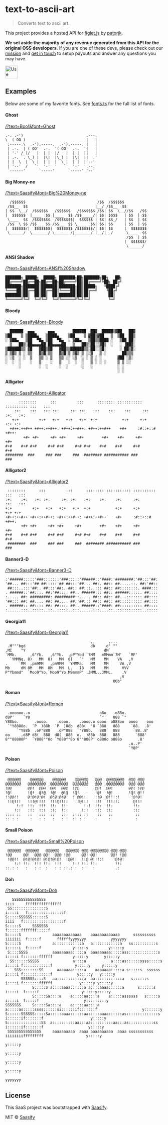 # text-to-ascii-art

> Converts text to ascii art.

This project provides a hosted API for [figlet.js](https://github.com/patorjk/figlet.js) by [patorjk](https://github.com/patorjk).

**We set aside the majority of any revenue generated from this API for the original OSS developers**. If you are one of these devs, please check out our [mission](https://saasify.sh/#/mission) and [get in touch](https://saasify.sh/#/support) to setup payouts and answer any questions you may have.

<a href="https://text-to-ascii-art.saasify.sh">
  <img
    src="https://badges.saasify.sh"
    height="40"
    alt="Use Hosted API"
  />
</a>

## Examples

Below are some of my favorite fonts. See [fonts.ts](./fonts.ts) for the full list of fonts.

#### Ghost

[/?text=Boo!&font=Ghost](https://api.saasify.sh/1/call/dev/text-to-ascii-art/?text=Boo!&font=Ghost)

```
.-. .-')                            ,---.
\  ( OO )                           |   |
 ;-----.\  .-'),-----.  .-'),-----. |   |
 | .-.  | ( OO'  .-.  '( OO'  .-.  '|   |
 | '-' /_)/   |  | |  |/   |  | |  ||   |
 | .-. `. \_) |  |\|  |\_) |  |\|  ||  .'
 | |  \  |  \ |  | |  |  \ |  | |  |`--'
 | '--'  /   `'  '-'  '   `'  '-'  '.--.
 `------'      `-----'      `-----' '--'
```

#### Big Money-ne

[/?text=Saasify&font=Big%20Money-ne](https://api.saasify.sh/1/call/dev/text-to-ascii-art/?text=Saasify&font=Big%20Money-ne)

```
  /$$$$$$                                /$$  /$$$$$$
 /$$__  $$                              |__/ /$$__  $$
| $$  \__/  /$$$$$$   /$$$$$$   /$$$$$$$ /$$| $$  \__//$$   /$$
|  $$$$$$  |____  $$ |____  $$ /$$_____/| $$| $$$$   | $$  | $$
 \____  $$  /$$$$$$$  /$$$$$$$|  $$$$$$ | $$| $$_/   | $$  | $$
 /$$  \ $$ /$$__  $$ /$$__  $$ \____  $$| $$| $$     | $$  | $$
|  $$$$$$/|  $$$$$$$|  $$$$$$$ /$$$$$$$/| $$| $$     |  $$$$$$$
 \______/  \_______/ \_______/|_______/ |__/|__/      \____  $$
                                                      /$$  | $$
                                                     |  $$$$$$/
                                                      \______/
```

#### ANSI Shadow

[/?text=Saasify&font=ANSI%20Shadow](https://api.saasify.sh/1/call/dev/text-to-ascii-art/?text=Saasify&font=ANSI%20Shadow)

```
███████╗ █████╗  █████╗ ███████╗██╗███████╗██╗   ██╗
██╔════╝██╔══██╗██╔══██╗██╔════╝██║██╔════╝╚██╗ ██╔╝
███████╗███████║███████║███████╗██║█████╗   ╚████╔╝
╚════██║██╔══██║██╔══██║╚════██║██║██╔══╝    ╚██╔╝
███████║██║  ██║██║  ██║███████║██║██║        ██║
╚══════╝╚═╝  ╚═╝╚═╝  ╚═╝╚══════╝╚═╝╚═╝        ╚═╝
```

#### Bloody

[/?text=Saasify&font=Bloody](https://api.saasify.sh/1/call/dev/text-to-ascii-art/?text=Saasify&font=Bloody)

```
  ██████  ▄▄▄      ▄▄▄        ██████  ██▓  █████▒▓██   ██▓
▒██    ▒ ▒████▄   ▒████▄    ▒██    ▒ ▓██▒▓██   ▒  ▒██  ██▒
░ ▓██▄   ▒██  ▀█▄ ▒██  ▀█▄  ░ ▓██▄   ▒██▒▒████ ░   ▒██ ██░
  ▒   ██▒░██▄▄▄▄██░██▄▄▄▄██   ▒   ██▒░██░░▓█▒  ░   ░ ▐██▓░
▒██████▒▒ ▓█   ▓██▒▓█   ▓██▒▒██████▒▒░██░░▒█░      ░ ██▒▓░
▒ ▒▓▒ ▒ ░ ▒▒   ▓▒█░▒▒   ▓▒█░▒ ▒▓▒ ▒ ░░▓   ▒ ░       ██▒▒▒
░ ░▒  ░ ░  ▒   ▒▒ ░ ▒   ▒▒ ░░ ░▒  ░ ░ ▒ ░ ░       ▓██ ░▒░
░  ░  ░    ░   ▒    ░   ▒   ░  ░  ░   ▒ ░ ░ ░     ▒ ▒ ░░
      ░        ░  ░     ░  ░      ░   ░           ░ ░
                                                  ░ ░
```

#### Alligator

[/?text=Saasify&font=Alligator](https://api.saasify.sh/1/call/dev/text-to-ascii-art/?text=Saasify&font=Alligator)

```
      ::::::::      :::         :::      :::::::: ::::::::::: :::::::::: :::   :::
    :+:    :+:   :+: :+:     :+: :+:   :+:    :+:    :+:     :+:        :+:   :+:
   +:+         +:+   +:+   +:+   +:+  +:+           +:+     +:+         +:+ +:+
  +#++:++#++ +#++:++#++: +#++:++#++: +#++:++#++    +#+     :#::+::#     +#++:
        +#+ +#+     +#+ +#+     +#+        +#+    +#+     +#+           +#+
#+#    #+# #+#     #+# #+#     #+# #+#    #+#    #+#     #+#           #+#
########  ###     ### ###     ###  ######## ########### ###           ###
```

#### Alligator2

[/?text=Saasify&font=Alligator2](https://api.saasify.sh/1/call/dev/text-to-ascii-art/?text=Saasify&font=Alligator2)

```
 ::::::::      :::         :::      :::::::: ::::::::::: :::::::::: :::   :::
:+:    :+:   :+: :+:     :+: :+:   :+:    :+:    :+:     :+:        :+:   :+:
+:+         +:+   +:+   +:+   +:+  +:+           +:+     +:+         +:+ +:+
+#++:++#++ +#++:++#++: +#++:++#++: +#++:++#++    +#+     :#::+::#     +#++:
       +#+ +#+     +#+ +#+     +#+        +#+    +#+     +#+           +#+
#+#    #+# #+#     #+# #+#     #+# #+#    #+#    #+#     #+#           #+#
 ########  ###     ### ###     ###  ######## ########### ###           ###
```

#### Banner3-D

[/?text=Saasify&font=Banner3-D](https://api.saasify.sh/1/call/dev/text-to-ascii-art/?text=Saasify&font=Banner3-D)

```
:'######:::::'###:::::::'###:::::'######::'####:'########:'##:::'##:
'##... ##:::'## ##:::::'## ##:::'##... ##:. ##:: ##.....::. ##:'##::
 ##:::..:::'##:. ##:::'##:. ##:: ##:::..::: ##:: ##::::::::. ####:::
. ######::'##:::. ##:'##:::. ##:. ######::: ##:: ######:::::. ##::::
:..... ##: #########: #########::..... ##:: ##:: ##...::::::: ##::::
'##::: ##: ##.... ##: ##.... ##:'##::: ##:: ##:: ##:::::::::: ##::::
. ######:: ##:::: ##: ##:::: ##:. ######::'####: ##:::::::::: ##::::
:......:::..:::::..::..:::::..:::......:::....::..:::::::::::..:::::
```

#### Georgia11

[/?text=Saasify&font=Georgia11](https://api.saasify.sh/1/call/dev/text-to-ascii-art/?text=Saasify&font=Georgia11)

```
                                      ,,      ,...
 .M"""bgd                             db    .d' ""
,MI    "Y                                   dM`
`MMb.      ,6"Yb.   ,6"Yb.  ,pP"Ybd `7MM   mMMmm`7M'   `MF'
  `YMMNq. 8)   MM  8)   MM  8I   `"   MM    MM    VA   ,V
.     `MM  ,pm9MM   ,pm9MM  `YMMMa.   MM    MM     VA ,V
Mb     dM 8M   MM  8M   MM  L.   I8   MM    MM      VVV
P"Ybmmd"  `Moo9^Yo.`Moo9^Yo.M9mmmP' .JMML..JMML.    ,V
                                                   ,V
                                                OOb"
```

#### Roman

[/?text=Saasify&font=Roman](https://api.saasify.sh/1/call/dev/text-to-ascii-art/?text=Saasify&font=Roman)

```
 .oooooo..o                               o8o   .o88o.
d8P'    `Y8                               `"'   888 `"
Y88bo.       .oooo.    .oooo.    .oooo.o oooo  o888oo  oooo    ooo
 `"Y8888o.  `P  )88b  `P  )88b  d88(  "8 `888   888     `88.  .8'
     `"Y88b  .oP"888   .oP"888  `"Y88b.   888   888      `88..8'
oo     .d8P d8(  888  d8(  888  o.  )88b  888   888       `888'
8""88888P'  `Y888""8o `Y888""8o 8""888P' o888o o888o       .8'
                                                       .o..P'
                                                       `Y8P'
```

#### Poison

[/?text=Saasify&font=Poison](https://api.saasify.sh/1/call/dev/text-to-ascii-art/?text=Saasify&font=Poison)

```
 @@@@@@    @@@@@@    @@@@@@    @@@@@@   @@@  @@@@@@@@  @@@ @@@
@@@@@@@   @@@@@@@@  @@@@@@@@  @@@@@@@   @@@  @@@@@@@@  @@@ @@@
!@@       @@!  @@@  @@!  @@@  !@@       @@!  @@!       @@! !@@
!@!       !@!  @!@  !@!  @!@  !@!       !@!  !@!       !@! @!!
!!@@!!    @!@!@!@!  @!@!@!@!  !!@@!!    !!@  @!!!:!     !@!@!
 !!@!!!   !!!@!!!!  !!!@!!!!   !!@!!!   !!!  !!!!!:      @!!!
     !:!  !!:  !!!  !!:  !!!       !:!  !!:  !!:         !!:
    !:!   :!:  !:!  :!:  !:!      !:!   :!:  :!:         :!:
:::: ::   ::   :::  ::   :::  :::: ::    ::   ::          ::
:: : :     :   : :   :   : :  :: : :    :     :           :
```

#### Small Poison

[/?text=Saasify&font=Small%20Poison](https://api.saasify.sh/1/call/dev/text-to-ascii-art/?text=Saasify&font=Small%20Poison)

```
 @@@@@@  @@@@@@   @@@@@@   @@@@@@ @@@ @@@@@@@@ @@@ @@@
!@@     @@!  @@@ @@!  @@@ !@@     @@! @@!      @@! !@@
 !@@!!  @!@!@!@! @!@!@!@!  !@@!!  !!@ @!!!:!    !@!@!
    !:! !!:  !!! !!:  !!!     !:! !!: !!:        !!:
::.: :   :   : :  :   : : ::.: :  :    :         .:
```

#### Doh

[/?text=Saasify&font=Doh](https://api.saasify.sh/1/call/dev/text-to-ascii-art/?text=Saasify&font=Doh)

```
   SSSSSSSSSSSSSSS                                                      iiii     ffffffffffffffff
 SS:::::::::::::::S                                                    i::::i   f::::::::::::::::f
S:::::SSSSSS::::::S                                                     iiii   f::::::::::::::::::f
S:::::S     SSSSSSS                                                            f::::::fffffff:::::f
S:::::S              aaaaaaaaaaaaa    aaaaaaaaaaaaa      ssssssssss   iiiiiii  f:::::f       ffffffyyyyyyy           yyyyyyy
S:::::S              a::::::::::::a   a::::::::::::a   ss::::::::::s  i:::::i  f:::::f              y:::::y         y:::::y
 S::::SSSS           aaaaaaaaa:::::a  aaaaaaaaa:::::ass:::::::::::::s  i::::i f:::::::ffffff         y:::::y       y:::::y
  SS::::::SSSSS               a::::a           a::::as::::::ssss:::::s i::::i f::::::::::::f          y:::::y     y:::::y
    SSS::::::::SS      aaaaaaa:::::a    aaaaaaa:::::a s:::::s  ssssss  i::::i f::::::::::::f           y:::::y   y:::::y
       SSSSSS::::S   aa::::::::::::a  aa::::::::::::a   s::::::s       i::::i f:::::::ffffff            y:::::y y:::::y
            S:::::S a::::aaaa::::::a a::::aaaa::::::a      s::::::s    i::::i  f:::::f                   y:::::y:::::y
            S:::::Sa::::a    a:::::aa::::a    a:::::assssss   s:::::s  i::::i  f:::::f                    y:::::::::y
SSSSSSS     S:::::Sa::::a    a:::::aa::::a    a:::::as:::::ssss::::::si::::::if:::::::f                    y:::::::y
S::::::SSSSSS:::::Sa:::::aaaa::::::aa:::::aaaa::::::as::::::::::::::s i::::::if:::::::f                     y:::::y
S:::::::::::::::SS  a::::::::::aa:::aa::::::::::aa:::as:::::::::::ss  i::::::if:::::::f                    y:::::y
 SSSSSSSSSSSSSSS     aaaaaaaaaa  aaaa aaaaaaaaaa  aaaa sssssssssss    iiiiiiiifffffffff                   y:::::y
                                                                                                         y:::::y
                                                                                                        y:::::y
                                                                                                       y:::::y
                                                                                                      y:::::y
                                                                                                     yyyyyyy
```

## License

This SaaS project was bootstrapped with [Saasify](https://saasify.sh).

MIT © [Saasify](https://saasify.sh)
